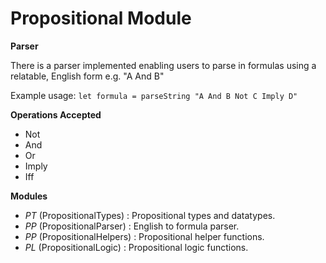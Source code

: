 # Propositional Module

**Parser**

There is a parser implemented enabling users to parse in formulas using a relatable, English form e.g. "A And B"

Example usage: ```let formula = parseString "A And B Not C Imply D"```

**Operations Accepted**

- Not 
- And
- Or
- Imply
- Iff

**Modules**

- *PT* (PropositionalTypes) : Propositional types and datatypes.
- *PP* (PropositionalParser) : English to formula parser.
- *PP* (PropositionalHelpers) : Propositional helper functions.
- *PL* (PropositionalLogic) : Propositional logic functions.
